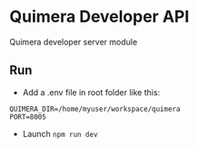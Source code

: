 # Quimera Developer API
Quimera developer server module

## Run
* Add a .env file in root folder like this:

```
QUIMERA_DIR=/home/myuser/workspace/quimera
PORT=8005
```

* Launch `npm run dev`
